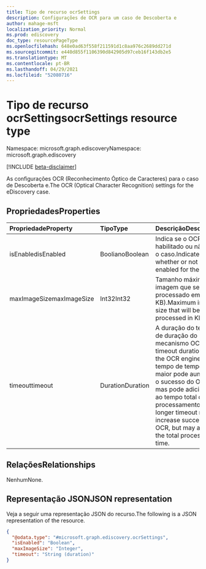```yaml
---
title: Tipo de recurso ocrSettings
description: Configurações de OCR para um caso de Descoberta e
author: mahage-msft
localization_priority: Normal
ms.prod: ediscovery
doc_type: resourcePageType
ms.openlocfilehash: 648e0ad63f558f211591d1c8aa976c2689dd271d
ms.sourcegitcommit: e440d855f1106390d842905d97ceb16f143db2e5
ms.translationtype: MT
ms.contentlocale: pt-BR
ms.lasthandoff: 04/29/2021
ms.locfileid: "52080716"
---
```

# <a name="ocrsettings-resource-type"></a><span data-ttu-id="497c9-103">Tipo de recurso ocrSettings</span><span class="sxs-lookup"><span data-stu-id="497c9-103">ocrSettings resource type</span></span>

<span data-ttu-id="497c9-104">Namespace: microsoft.graph.ediscovery</span><span class="sxs-lookup"><span data-stu-id="497c9-104">Namespace: microsoft.graph.ediscovery</span></span>

[!INCLUDE [beta-disclaimer](../../includes/beta-disclaimer.md)]

<span data-ttu-id="497c9-105">As configurações OCR (Reconhecimento Óptico de Caracteres) para o caso de Descoberta e.</span><span class="sxs-lookup"><span data-stu-id="497c9-105">The OCR (Optical Character Recognition) settings for the eDiscovery case.</span></span>

## <a name="properties"></a><span data-ttu-id="497c9-106">Propriedades</span><span class="sxs-lookup"><span data-stu-id="497c9-106">Properties</span></span>

|<span data-ttu-id="497c9-107">Propriedade</span><span class="sxs-lookup"><span data-stu-id="497c9-107">Property</span></span>|<span data-ttu-id="497c9-108">Tipo</span><span class="sxs-lookup"><span data-stu-id="497c9-108">Type</span></span>|<span data-ttu-id="497c9-109">Descrição</span><span class="sxs-lookup"><span data-stu-id="497c9-109">Description</span></span>|
|:---|:---|:---|
|<span data-ttu-id="497c9-110">isEnabled</span><span class="sxs-lookup"><span data-stu-id="497c9-110">isEnabled</span></span>|<span data-ttu-id="497c9-111">Booliano</span><span class="sxs-lookup"><span data-stu-id="497c9-111">Boolean</span></span>|<span data-ttu-id="497c9-112">Indica se o OCR está habilitado ou não para o caso.</span><span class="sxs-lookup"><span data-stu-id="497c9-112">Indicates whether or not OCR is enabled for the case.</span></span>|
|<span data-ttu-id="497c9-113">maxImageSize</span><span class="sxs-lookup"><span data-stu-id="497c9-113">maxImageSize</span></span>|<span data-ttu-id="497c9-114">Int32</span><span class="sxs-lookup"><span data-stu-id="497c9-114">Int32</span></span>|<span data-ttu-id="497c9-115">Tamanho máximo da imagem que será processado em KB).</span><span class="sxs-lookup"><span data-stu-id="497c9-115">Maximum image size that will be processed in KB).</span></span>|
|<span data-ttu-id="497c9-116">timeout</span><span class="sxs-lookup"><span data-stu-id="497c9-116">timeout</span></span>|<span data-ttu-id="497c9-117">Duration</span><span class="sxs-lookup"><span data-stu-id="497c9-117">Duration</span></span>|<span data-ttu-id="497c9-118">A duração do tempo de duração do mecanismo OCR.</span><span class="sxs-lookup"><span data-stu-id="497c9-118">The timeout duration for the OCR engine.</span></span> <span data-ttu-id="497c9-119">Um tempo de tempo maior pode aumentar o sucesso do OCR, mas pode adicionar ao tempo total de processamento.</span><span class="sxs-lookup"><span data-stu-id="497c9-119">A longer timeout may increase success of OCR, but may add to the total processing time.</span></span>|

## <a name="relationships"></a><span data-ttu-id="497c9-120">Relações</span><span class="sxs-lookup"><span data-stu-id="497c9-120">Relationships</span></span>

<span data-ttu-id="497c9-121">Nenhum</span><span class="sxs-lookup"><span data-stu-id="497c9-121">None.</span></span>

## <a name="json-representation"></a><span data-ttu-id="497c9-122">Representação JSON</span><span class="sxs-lookup"><span data-stu-id="497c9-122">JSON representation</span></span>

<span data-ttu-id="497c9-123">Veja a seguir uma representação JSON do recurso.</span><span class="sxs-lookup"><span data-stu-id="497c9-123">The following is a JSON representation of the resource.</span></span>
<!-- {
  "blockType": "resource",
  "@odata.type": "microsoft.graph.ediscovery.ocrSettings"
}
-->

``` json
{
  "@odata.type": "#microsoft.graph.ediscovery.ocrSettings",
  "isEnabled": "Boolean",
  "maxImageSize": "Integer",
  "timeout": "String (duration)"
}
```
